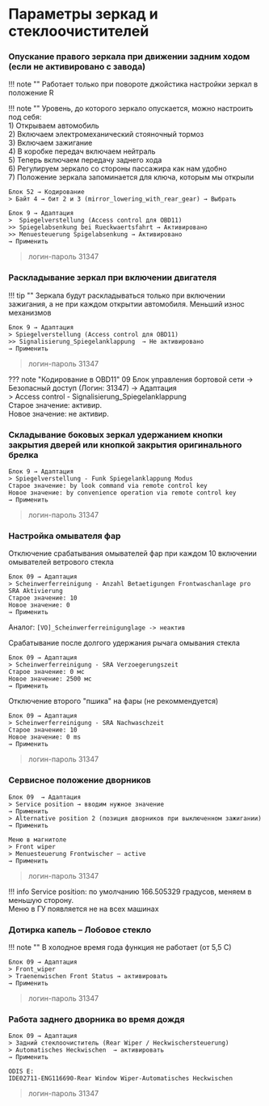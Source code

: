 # Параметры зеркад и стеклоочистителей

### Опускание правого зеркала при движении задним ходом (если не активировано с завода)

!!! note ""
    Работает только при повороте джойстика настройки зеркал в положение R  
    
!!! note ""
    Уровень, до которого зеркало опускается, можно настроить под себя:  
    1) Открываем автомобиль  
    2) Включаем электромеханический стояночный тормоз  
    3) Включаем зажигание  
    4) В коробке передач включаем нейтраль  
    5) Теперь включаем передачу заднего хода  
    6) Регулируем зеркало со стороны пассажира как нам удобно  
    7) Положение зеркала запоминается для ключа, которым мы открыли  

```
Блок 52 → Кодирование
> Байт 4 → бит 2 и 3 (mirror_lowering_with_rear_gear) → Выбрать
```

```
Блок 9 → Адаптация
>  Spiegelverstellung (Access control для OBD11)
>> Spiegelabsenkung bei Rueckwaertsfahrt → Активировано
>> Menuesteuerung Spigelabsenkung → Активировано
→ Применить
```

> логин-пароль 31347

### Раскладывание зеркал при включении двигателя

!!! tip ""
    Зеркала будут раскладываться только при включении зажигания, а не при каждом открытии автомобиля. Меньший износ механизмов

```
Блок 9 → Адаптация
> Spiegelverstellung (Access control для OBD11)
>> Signalisierung_Spiegelanklappung  → Не активировано
→ Применить
```

> логин-пароль 31347

??? note "Кодирование в OBD11"
    09 Блок управления бортовой сети → Безопасный доступ (Логин: 31347) → Адаптация  
    > Access control - Signalisierung_Spiegelanklappung  
    Старое значение: активир.  
    Новое значение: не активир.  

### Cкладывание боковых зеркал удержанием кнопки закрытия дверей или кнопкой закрытия оригинального брелка

	Блок 9 → Адаптация
    > Spiegelverstellung - Funk Spiegelanklappung Modus
	Старое значение: by look command via remote control key
    Новое значение: by convenience operation via remote control key
	→ Применить

> логин-пароль 31347

### Настройка омывателя фар

Отключение срабатывания омывателей фар при каждом 10 включении омывателей ветрового стекла
```
Блок 09 → Адаптация
> Scheinwerferreinigung - Anzahl Betaetigungen Frontwaschanlage pro SRA Aktivierung
Старое значение: 10
Новое значение: 0
→ Применить
```

Аналог:
```[VO]_Scheinwerferreinigunglage -> неактив```
    
Cрабатывание после долгого удержания рычага омывания стекла
```
Блок 09 → Адаптация
> Scheinwerferreinigung - SRA Verzoegerungszeit
Старое значение: 0 мс
Новое значение: 2500 мс
→ Применить
```

Отключение второго "пшика" на фары (не рекоммендуется)
```
Блок 09 → Адаптация
> Scheinwerferreinigung - SRA Nachwaschzeit
Старое значение: 10
Новое значение: 0 ms
→ Применить
```

> логин-пароль 31347

### Сервисное положение дворников

	Блок 09  → Адаптация
	> Service position → вводим нужное значение
	→ Применить
	> Alternative position 2 (позиция дворников при выключенном зажигании)
	→ Применить
	
	Меню в магнитоле
    > Front wiper
    > Menuesteuerung Frontwischer — active
    → Применить

> логин-пароль 31347

!!! info
    Service position: по умолчанию 166.505329 градусов, меняем в меньшую сторону.  
    Меню в ГУ появляется не на всех машинах

### Дотирка капель – Лобовое стекло

!!! note ""
    В холодное время года функция не работает (от 5,5 С)

	Блок 09 → Адаптация
	> Front_wiper 
	> Traenenwischen Front Status → активировать
	→ Применить

> логин-пароль 31347

### Работа заднего дворника во время дождя

    Блок 09 → Адаптация
    > Задний стеклоочиститель (Rear Wiper / Heckwischersteuerung)
    > Automatisches Heckwischen  → активировать
	→ Применить
	
	ODIS E:
	IDE02711-ENG116690-Rear Window Wiper-Automatisches Heckwischen
	
> логин-пароль 31347
